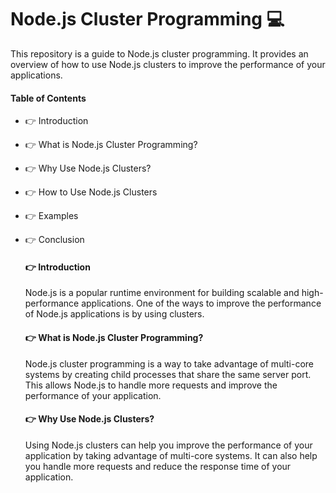 # Node.js Cluster Programming 💻

This repository is a guide to Node.js cluster programming. It provides an overview of how to use Node.js clusters to improve the performance of your applications.

#### Table of Contents
- 👉 Introduction
- 👉 What is Node.js Cluster Programming?
- 👉 Why Use Node.js Clusters?
- 👉 How to Use Node.js Clusters
- 👉 Examples
- 👉 Conclusion

  #### 👉 Introduction 
  Node.js is a popular runtime environment for building scalable and high-performance applications. One of the ways to improve the performance of Node.js applications is by using clusters.

  #### 👉 What is Node.js Cluster Programming?
  Node.js cluster programming is a way to take advantage of multi-core systems by creating child processes that share the same server port. This allows Node.js to handle more requests and    improve the performance of your 
 application.

  #### 👉 Why Use Node.js Clusters?
  Using Node.js clusters can help you improve the performance of your application by taking advantage of multi-core systems. It can also help you handle more requests and reduce the response time of your application.

